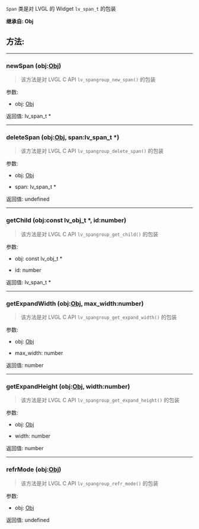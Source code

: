 `Span` 类是对 LVGL 的 Widget `lv_span_t` 的包装

**继承自: Obj**

## 方法:

-----

### newSpan (obj:[Obj](../Obj))

> 该方法是对 LVGL C API `lv_spangroup_new_span()` 的包装

参数:

* obj: [Obj](../Obj)

返回值:
lv_span_t *

-----

### deleteSpan (obj:[Obj](../Obj), span:lv_span_t *)

> 该方法是对 LVGL C API `lv_spangroup_delete_span()` 的包装

参数:

* obj: [Obj](../Obj)

* span: lv_span_t *

返回值:
undefined

-----

### getChild (obj:const lv_obj_t *, id:number)

> 该方法是对 LVGL C API `lv_spangroup_get_child()` 的包装

参数:

* obj: const lv_obj_t *

* id: number

返回值:
lv_span_t *

-----

### getExpandWidth (obj:[Obj](../Obj), max_width:number)

> 该方法是对 LVGL C API `lv_spangroup_get_expand_width()` 的包装

参数:

* obj: [Obj](../Obj)

* max_width: number

返回值:
number

-----

### getExpandHeight (obj:[Obj](../Obj), width:number)

> 该方法是对 LVGL C API `lv_spangroup_get_expand_height()` 的包装

参数:

* obj: [Obj](../Obj)

* width: number

返回值:
number

-----

### refrMode (obj:[Obj](../Obj))

> 该方法是对 LVGL C API `lv_spangroup_refr_mode()` 的包装

参数:

* obj: [Obj](../Obj)

返回值:
undefined


